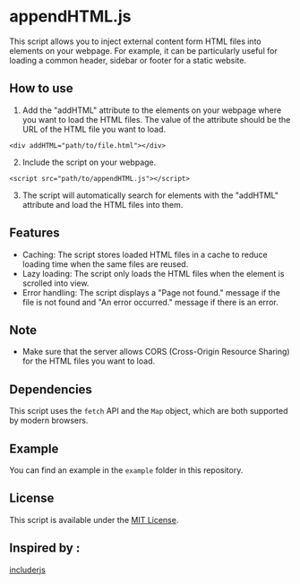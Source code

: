 
# appendHTML.js

This script allows you to inject external content form HTML files into elements on your webpage. For example, it can be particularly useful for loading a common header, sidebar or footer for a static website.

## How to use

1.  Add the "addHTML" attribute to the elements on your webpage where you want to load the HTML files. The value of the attribute should be the URL of the HTML file you want to load.

`<div addHTML="path/to/file.html"></div>` 

2.  Include the script on your webpage.

`<script src="path/to/appendHTML.js"></script>` 

3.  The script will automatically search for elements with the "addHTML" attribute and load the HTML files into them.

## Features

-   Caching: The script stores loaded HTML files in a cache to reduce loading time when the same files are reused.
-   Lazy loading: The script only loads the HTML files when the element is scrolled into view.
-   Error handling: The script displays a "Page not found." message if the file is not found and "An error occurred." message if there is an error.

## Note

-   Make sure that the server allows CORS (Cross-Origin Resource Sharing) for the HTML files you want to load.

## Dependencies

This script uses the `fetch` API and the `Map` object, which are both supported by modern browsers.

## Example

You can find an example in the `example` folder in this repository.

## License

This script is available under the [MIT License](https://opensource.org/licenses/MIT).

## Inspired by :
<a href="https://github.com/lassv/includerjs">includerjs</a>
